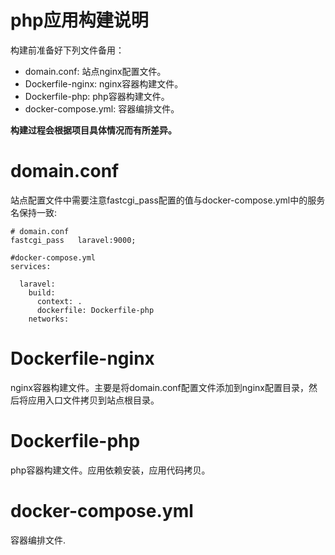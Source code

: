 # php应用构建说明

构建前准备好下列文件备用：
- domain.conf: 站点nginx配置文件。
- Dockerfile-nginx: nginx容器构建文件。
- Dockerfile-php: php容器构建文件。
- docker-compose.yml: 容器编排文件。

**构建过程会根据项目具体情况而有所差异。**

# domain.conf

站点配置文件中需要注意fastcgi_pass配置的值与docker-compose.yml中的服务名保持一致:

```
# domain.conf
fastcgi_pass   laravel:9000;

#docker-compose.yml
services:

  laravel:
    build: 
      context: .
      dockerfile: Dockerfile-php
    networks:
```

# Dockerfile-nginx
nginx容器构建文件。主要是将domain.conf配置文件添加到nginx配置目录，然后将应用入口文件拷贝到站点根目录。

# Dockerfile-php
php容器构建文件。应用依赖安装，应用代码拷贝。

# docker-compose.yml
容器编排文件.